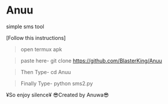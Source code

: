 # Anuu
simple sms tool

[Follow this instructions]

> open termux apk

> paste here- git clone https://github.com/BlasterKing/Anuu

> Then Type- cd Anuu

> Finally Type- python sms2.py

¥So enjoy silence¥
😎Created by Anuwa😎


